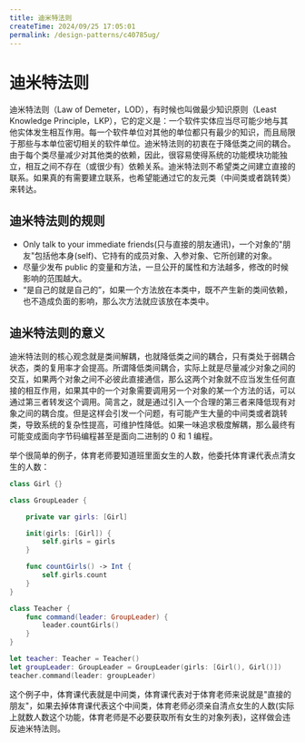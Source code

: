 ```yaml
---
title: 迪米特法则
createTime: 2024/09/25 17:05:01
permalink: /design-patterns/c40785ug/
---
```

# 迪米特法则

迪米特法则（Law of Demeter，LOD），有时候也叫做最少知识原则（Least Knowledge Principle，LKP），它的定义是：一个软件实体应当尽可能少地与其他实体发生相互作用。每一个软件单位对其他的单位都只有最少的知识，而且局限于那些与本单位密切相关的软件单位。迪米特法则的初衷在于降低类之间的耦合。由于每个类尽量减少对其他类的依赖，因此，很容易使得系统的功能模块功能独立，相互之间不存在（或很少有）依赖关系。迪米特法则不希望类之间建立直接的联系。如果真的有需要建立联系，也希望能通过它的友元类（中间类或者跳转类）来转达。

## 迪米特法则的规则

- Only talk to your immediate friends(只与直接的朋友通讯)，一个对象的"朋友"包括他本身(self)、它持有的成员对象、入参对象、它所创建的对象。
- 尽量少发布 public 的变量和方法，一旦公开的属性和方法越多，修改的时候影响的范围越大。
- “是自己的就是自己的”，如果一个方法放在本类中，既不产生新的类间依赖，也不造成负面的影响，那么次方法就应该放在本类中。

## 迪米特法则的意义

迪米特法则的核心观念就是类间解耦，也就降低类之间的耦合，只有类处于弱耦合状态，类的复用率才会提高。所谓降低类间耦合，实际上就是尽量减少对象之间的交互，如果两个对象之间不必彼此直接通信，那么这两个对象就不应当发生任何直接的相互作用，如果其中的一个对象需要调用另一个对象的某一个方法的话，可以通过第三者转发这个调用。简言之，就是通过引入一个合理的第三者来降低现有对象之间的耦合度。但是这样会引发一个问题，有可能产生大量的中间类或者跳转类，导致系统的复杂性提高，可维护性降低。如果一味追求极度解耦，那么最终有可能变成面向字节码编程甚至是面向二进制的 0 和 1 编程。

举个很简单的例子，体育老师要知道班里面女生的人数，他委托体育课代表点清女生的人数：

```swift
class Girl {}

class GroupLeader {

    private var girls: [Girl]

    init(girls: [Girl]) {
        self.girls = girls
    }

    func countGirls() -> Int {
        self.girls.count
    }
}

class Teacher {
    func command(leader: GroupLeader) {
        leader.countGirls()
    }
}

let teacher: Teacher = Teacher()
let groupLeader: GroupLeader = GroupLeader(girls: [Girl(), Girl()])
teacher.command(leader: groupLeader)
```

这个例子中，体育课代表就是中间类，体育课代表对于体育老师来说就是"直接的朋友"，如果去掉体育课代表这个中间类，体育老师必须亲自清点女生的人数(实际上就数人数这个功能，体育老师是不必要获取所有女生的对象列表)，这样做会违反迪米特法则。
